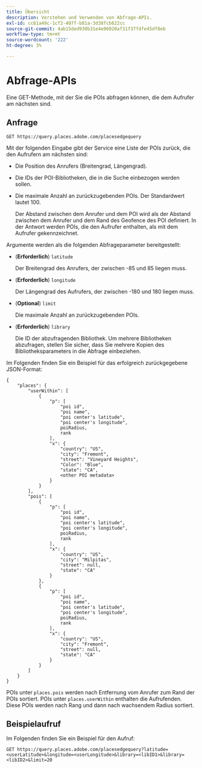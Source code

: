 ```yaml
---
title: Übersicht
description: Verstehen und Verwenden von Abfrage-APIs.
exl-id: cc61a49c-1cf2-407f-b81a-3d38fcb622cc
source-git-commit: 4ab15ded930b31e4e06920af31f37fdfe45df8eb
workflow-type: tm+mt
source-wordcount: '222'
ht-degree: 3%

---
```


# Abfrage-APIs

Eine GET-Methode, mit der Sie die POIs abfragen können, die dem Aufrufer am nächsten sind.

## Anfrage

```text
GET https://query.places.adobe.com/placesedgequery
```

Mit der folgenden Eingabe gibt der Service eine Liste der POIs zurück, die den Aufrufern am nächsten sind:

* Die Position des Anrufers (Breitengrad, Längengrad).
* Die IDs der POI-Bibliotheken, die in die Suche einbezogen werden sollen.
* Die maximale Anzahl an zurückzugebenden POIs.  Der Standardwert lautet 100.

  Der Abstand zwischen dem Anrufer und dem POI wird als der Abstand zwischen dem Anrufer und dem Rand des Geofence des POI definiert. In der Antwort werden POIs, die den Aufrufer enthalten, als mit dem Aufrufer gekennzeichnet.

Argumente werden als die folgenden Abfrageparameter bereitgestellt:

* (**Erforderlich**) `latitude`

  Der Breitengrad des Anrufers, der zwischen -85 und 85 liegen muss.
* (**Erforderlich**) `longitude`

  Der Längengrad des Aufrufers, der zwischen -180 und 180 liegen muss.

* (**Optional**) `limit`

  Die maximale Anzahl an zurückzugebenden POIs.

* (**Erforderlich**) `library`

  Die ID der abzufragenden Bibliothek. Um mehrere Bibliotheken abzufragen, stellen Sie sicher, dass Sie mehrere Kopien des Bibliotheksparameters in die Abfrage einbeziehen.

Im Folgenden finden Sie ein Beispiel für das erfolgreich zurückgegebene JSON-Format:

```markup
{
    "places": {
        "userWithin": [
            {
                "p": [
                    "poi id",
                    "poi name",
                    "poi center's latitude",
                    "poi center's longitude",
                    poiRadius,
                    rank
                ],
                "x": {
                    "country": "US",
                    "city": "Fremont",
                    "street": "Vineyard Heights",
                    "Color": "Blue",
                    "state": "CA",
                    <other POI metadata>
                }
            }
        ],
        "pois": [
            {
                "p": [
                    "poi id",
                    "poi name",
                    "poi center's latitude",
                    "poi center's longitude",
                    poiRadius,
                    rank
                ],
                "x": {
                    "country": "US",
                    "city": "Milpitas",
                    "street": null,
                    "state": "CA"
                }
            },
            {
                "p": [
                    "poi id",
                    "poi name",
                    "poi center's latitude",
                    "poi center's longitude",
                    poiRadius,
                    rank
                ],
                "x": {
                    "country": "US",
                    "city": "Fremont",
                    "street": null,
                    "state": "CA"
                }
            }
        ]
    }
}
```

POIs unter `places.pois` werden nach Entfernung vom Anrufer zum Rand der POIs sortiert. POIs unter `places.userWithin` enthalten die Aufrufenden. Diese POIs werden nach Rang und dann nach wachsendem Radius sortiert.

## Beispielaufruf

Im Folgenden finden Sie ein Beispiel für den Aufruf:

```text
GET https://query.places.adobe.com/placesedgequery?latitude=<userLatitude>&longitude=<userLongitude>&library=<libID1>&library=<libID2>&limit=20
```
